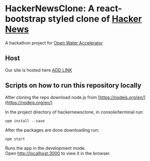 # HackerNewsClone: A react-bootstrap styled clone of [Hacker News](https://news.ycombinator.com/)

A hackathon project for [Open Water Accelerator](https://openwatervc.com/)
## Host
Our site is hosted here [ADD LINK](https://news.ycombinator.com/)

## Scripts on how to run this repository locally

After cloning the repo download node.js from [https://nodejs.org/en/](https://nodejs.org/en/)

In the project directory of hackernewsclone, in console/terminal run: 
```
npm install --save
```

After the packages are done downloading run: 
```
npm start
```

Runs the app in the development mode.<br />
Open [http://localhost:3000](http://localhost:3000) to view it in the browser.
